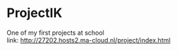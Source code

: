 # ProjectIK
One of my first projects at school <br>
link: http://27202.hosts2.ma-cloud.nl/project/index.html
